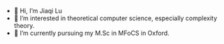 - 👋 Hi, I’m Jiaqi Lu
- 👀 I’m interested in theoretical computer science, especially complexity theory.
- 🌱 I’m currently pursuing my M.Sc in MFoCS in Oxford.


<!---
JiaqiLu0527/JiaqiLu0527 is a ✨ special ✨ repository because its `README.md` (this file) appears on your GitHub profile.
You can click the Preview link to take a look at your changes.
--->
